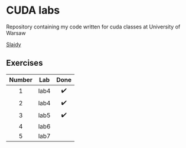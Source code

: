 # CUDA labs

Repository containing my code written for cuda classes at University of Warsaw

[Slajdy](https://www.dropbox.com/sh/7ej88dro3t84ekn/AABDayJo52CMV_82cRg7bCsTa?dl=0)

## Exercises

| Number | Lab  | Done               |
|:------:|:----:|:------------------:|
| 1      | lab4 | :heavy_check_mark: |
| 2      | lab4 | :heavy_check_mark: |
| 3      | lab5 | :heavy_check_mark: |
| 4      | lab6 |                    |
| 5      | lab7 |                    |
